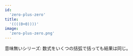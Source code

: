 ```yaml
---
id:
  'zero-plus-zero'
title:
  '((((0+0))))'
image:
  'zero-plus-zero.png'
---
```


意味無いシリーズ: 数式をいくつの括弧で括っても結果は同じ。
